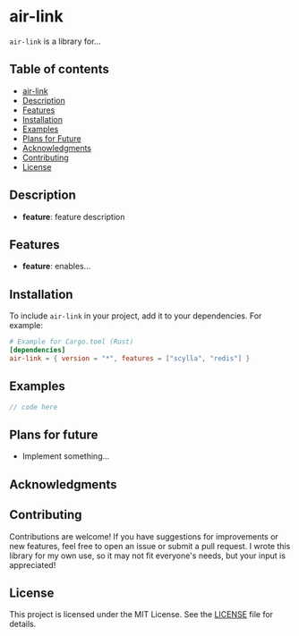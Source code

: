 # air-link

`air-link` is a library for...

## Table of contents

- [air-link](#air-link)
- [Description](#description)
- [Features](#features)
- [Installation](#installation)
- [Examples](#examples)
- [Plans for Future](#plans-for-future)
- [Acknowledgments](#acknowledgments)
- [Contributing](#contributing)
- [License](#license)

## Description

- **feature**: feature description

## Features

- **feature**: enables...

## Installation

To include `air-link` in your project, add it to your dependencies. For example:

```toml
# Example for Cargo.toml (Rust)
[dependencies]
air-link = { version = "*", features = ["scylla", "redis"] }
```

## Examples

```rust
// code here
```

## Plans for future

- Implement something...

## Acknowledgments

## Contributing

Contributions are welcome! If you have suggestions for improvements or new features, feel free to open an issue or submit a pull request. I wrote this library for my own use, so it may not fit everyone's needs, but your input is appreciated!

## License

This project is licensed under the MIT License. See the [LICENSE](LICENSE) file for details.
